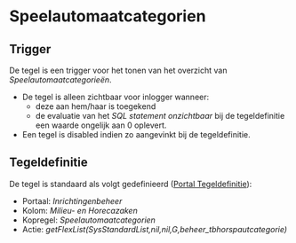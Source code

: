 # Speelautomaatcategorien

## Trigger

De tegel is een trigger voor het tonen van het overzicht van _Speelautomaatcategorieën_.

- De tegel is alleen zichtbaar voor inlogger wanneer:
  - deze aan hem/haar is toegekend
  - de evaluatie van het _SQL statement onzichtbaar_ bij de tegeldefinitie een waarde ongelijk aan 0 oplevert.
- Een tegel is disabled indien zo aangevinkt bij de tegeldefinitie.

## Tegeldefinitie

De tegel is standaard als volgt gedefinieerd ([Portal Tegeldefinitie](../../../../instellen_inrichten/portaldefinitie/portal_tegel.md)):

- Portaal: _Inrichtingenbeheer_
- Kolom: _Milieu- en Horecazaken_
- Kopregel: _Speelautomaatcategorien_
- Actie: _getFlexList(SysStandardList,nil,nil,G,beheer_tbhorspautcategorie)_
